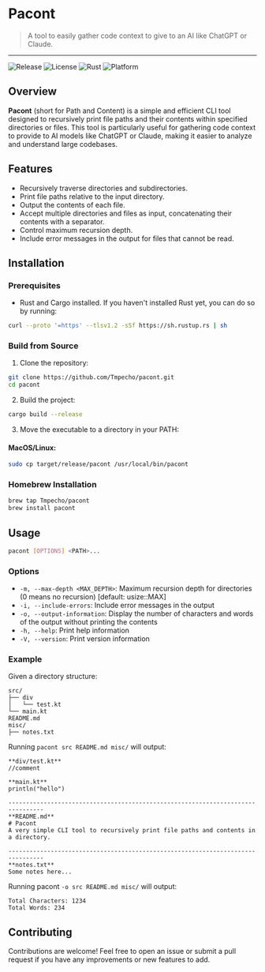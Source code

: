 # Pacont
>  A tool to easily gather code context to give to an AI like ChatGPT or Claude.

____

![Release](https://img.shields.io/github/v/release/Tmpecho/pacont)
![License](https://img.shields.io/badge/license-MIT-green)
![Rust](https://img.shields.io/badge/Rust-1.60+-blue.svg)
![Platform](https://img.shields.io/badge/platform-macOS%20|%20Linux-lightgrey)

## Overview

**Pacont** (short for Path and Content) is a simple and efficient CLI tool designed to recursively print file paths and their contents within specified directories or files. This tool is particularly useful for gathering code context to provide to AI models like ChatGPT or Claude, making it easier to analyze and understand large codebases.

## Features

- Recursively traverse directories and subdirectories.
- Print file paths relative to the input directory.
- Output the contents of each file.
- Accept multiple directories and files as input, concatenating their contents with a separator.
- Control maximum recursion depth.
- Include error messages in the output for files that cannot be read.

## Installation

### Prerequisites

- Rust and Cargo installed. If you haven't installed Rust yet, you can do so by running:

```bash
curl --proto '=https' --tlsv1.2 -sSf https://sh.rustup.rs | sh
```

### Build from Source

1.	Clone the repository:
```bash
git clone https://github.com/Tmpecho/pacont.git
cd pacont
```

2. Build the project:
```bash
cargo build --release
```

3.	Move the executable to a directory in your PATH:

#### MacOS/Linux:
```bash
sudo cp target/release/pacont /usr/local/bin/pacont
```

### Homebrew Installation
```bash
brew tap Tmpecho/pacont
brew install pacont
```

## Usage
```bash
pacont [OPTIONS] <PATH>...
```

### Options

- `-m, --max-depth <MAX_DEPTH>`: Maximum recursion depth for directories (0 means no recursion) [default: usize::MAX]
- `-i, --include-errors`: Include error messages in the output
- `-o, --output-information`: Display the number of characters and words of the output without printing the contents
- `-h, --help`: Print help information 
- `-V, --version`: Print version information

### Example

Given a directory structure:
```
src/
├── div
│   └── test.kt
└── main.kt
README.md
misc/
├── notes.txt
```

Running `pacont src README.md misc/` will output:
```
**div/test.kt**
//comment

**main.kt**
println("hello")

--------------------------------------------------------------------------------
**README.md**
# Pacont
A very simple CLI tool to recursively print file paths and contents in a directory.

--------------------------------------------------------------------------------
**notes.txt**
Some notes here...
```

Running pacont `-o src README.md misc/` will output:
```
Total Characters: 1234
Total Words: 234
```

## Contributing

Contributions are welcome! Feel free to open an issue or submit a pull request if you have any improvements or new features to add.
